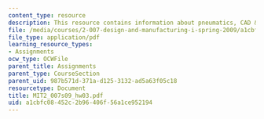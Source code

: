 ```yaml
---
content_type: resource
description: This resource contains information about pneumatics, CAD & gears.
file: /media/courses/2-007-design-and-manufacturing-i-spring-2009/a1cbfc08452c2b96406f56a1ce952194_MIT2_007s09_hw03.pdf
file_type: application/pdf
learning_resource_types:
- Assignments
ocw_type: OCWFile
parent_title: Assignments
parent_type: CourseSection
parent_uid: 987b571d-371a-d125-3132-ad5a63f05c18
resourcetype: Document
title: MIT2_007s09_hw03.pdf
uid: a1cbfc08-452c-2b96-406f-56a1ce952194
---
```

